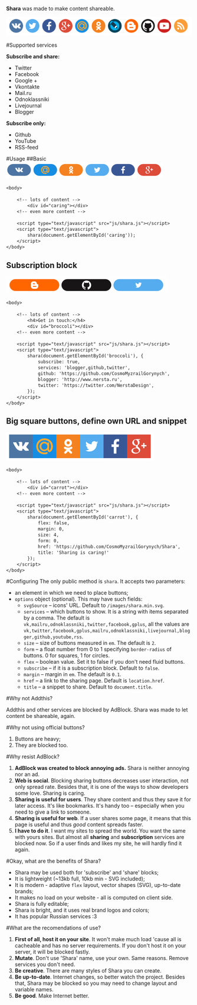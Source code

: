 **Shara** was made to make content shareable.

![default.png][]

#Supported services

**Subscribe and share:**

 - Twitter
 - Facebook
 - Google +
 - Vkontakte
 - Mail.ru
 - Odnoklassniki
 - Livejournal
 - Blogger

**Subscribe only:**

 - Github
 - YouTube
 - RSS-feed

#Usage
##Basic
![basic.png][]

	<body>

		<!-- lots of content -->
			<div id="caring"></div>
		<!-- even more content -->

		<script type="text/javascript" src="js/shara.js"></script>
		<script type="text/javascript">
			shara(document.getElementById('caring'));
		</script>
	</body>

## Subscription block
![subscribe.png][]

	<body>

		<!-- lots of content -->
			<h4>Get in touch:</h4>
			<div id="broccoli"></div>
		<!-- even more content -->

		<script type="text/javascript" src="js/shara.js"></script>
		<script type="text/javascript">
			shara(document.getElementById('broccoli'), {
				subscribe: true,
				services: 'blogger,github,twitter',
				github: 'https://github.com/CosmoMyzrailGorynych',
				blogger: 'http://www.nersta.ru',
				twitter: 'https://twitter.com/NerstaDesign',
			});
		</script>
	</body>

## Big square buttons, define own URL and snippet
![square.png][]

	<body>

		<!-- lots of content -->
			<div id="carrot"></div>
		<!-- even more content -->

		<script type="text/javascript" src="js/shara.js"></script>
		<script type="text/javascript">
			shara(document.getElementById('carrot'), {
				flex: false,
				margin: 0,
				size: 4,
				form: 0,
				href: 'https://github.com/CosmoMyzrailGorynych/Shara',
				title: 'Sharing is caring!'
			});
		</script>
	</body>

#Configuring
The only public method is `shara`. It accepts two parameters:

 - an element in which we need to place buttons;
 - `options` object (optional). This may have such fields:
     - `svgSource` – icons' URL. Default to `/images/shara.min.svg`.
     - `services` – which buttons to show. It is a string with items separated by a comma. The default is `vk,mailru,odnoklassniki,twitter,facebook,gplus`, all the values are `vk,twitter,facebook,gplus,mailru,odnoklassniki,livejournal,blogger,github,youtube,rss`.
     - `size` – size of buttons measured in `em`. The default is `2`.
     - `form` – a float number from 0 to 1 specifying `border-radius` of buttons. 0 for squares, 1 for circles.
     - `flex` – boolean value. Set it to false if you don't need fluid buttons.
     - `subscribe` – if it is a subscription block. Default to `false`.
     - `margin` – margin in `em`. The default is `0.1`.
     - `href` – a link to the sharing page. Default is `location.href`.
     - `title` – a snippet to share. Default to `document.title`.

#Why not Addthis?

Addthis and other services are blocked by AdBlock. Shara was made to let content be shareable, again.

#Why not using official buttons?

1. Buttons are heavy;
2. They are blocked too.

#Why resist AdBlock?

1. **AdBlock was created to block annoying ads.** Shara is neither annoying nor an ad.
2. **Web is social**. Blocking sharing buttons decreases user interaction, not only spread rate. Besides that, it is one of the ways to show developers some love. Sharing is caring.
3. **Sharing is useful for users**. They share content and thus they save it for later access. It's like bookmarks. It's handy too – especially when you need to give a link to someone.
4. **Sharing is useful for web**. If a user shares some page, it means that this page is useful and thus *good* content spreads faster.
5. **I have to do it**. I want my sites to spread the world. You want the same with yours sites. But almost all **sharing** and **subscription** services are blocked now. So if a user finds and likes my site, he will hardly find it again.

#Okay, what are the benefits of Shara?

- Shara may be used both for 'subscribe' and 'share' blocks;
- It is lightweight (~13kb full, 10kb min - SVG included);
- It is modern - adaptive `flex` layout, vector shapes (SVG), up-to-date brands;
- It makes no load on your website - all is computed on client side.
- Shara is fully editable;
- Shara is bright, and it uses real brand logos and colors;
- It has popular Russian services :3

#What are the recomendations of use?

1. **First of all, host it on your site**. It won't make much load 'cause all is cacheable and has no server requirements. If you don't host it on your server, it will be blocked fastly.
2. **Mutate**. Don't use 'Shara' name, use your own. Same reasons. Remove services you don't need.
3. **Be creative**. There are many styles of Shara you can create.
4. **Be up-to-date**. Internet changes, so better watch the project. Besides that, Shara may be blocked so you may need to change layout and variable names.
5. **Be good**. Make Internet better.

[default.png]: meta/default.png
[basic.png]: meta/basic.png
[subscribe.png]: meta/subscribe.png
[square.png]: meta/square.png
